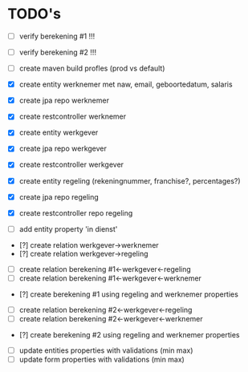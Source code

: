 # TODO's
- [ ] verify berekening #1 !!!
- [ ] verify berekening #2 !!!

- [ ] create maven build profles (prod vs default)

- [x] create entity werknemer met naw, email, geboortedatum, salaris
- [x] create jpa repo werknemer
- [x] create restcontroller werknemer

- [x] create entity werkgever
- [x] create jpa repo werkgever
- [x] create restcontroller werkgever

- [X] create entity regeling (rekeningnummer, franchise?, percentages?)
- [X] create jpa repo regeling
- [X] create restcontroller repo regeling
- [ ] add entity property 'in dienst'

- [?] create relation werkgever->werknemer
- [?] create relation werkgever->regeling

- [ ] create relation berekening #1<-werkgever<-regeling
- [ ] create relation berekening #1<-werkgever<-werknemer
- [?] create  berekening #1 using regeling and werknemer properties

- [ ] create relation berekening #2<-werkgever<-regeling
- [ ] create relation berekening #2<-werkgever<-werknemer
- [?] create  berekening #2 using regeling and werknemer properties

- [ ] update entities properties with validations (min max)
- [ ] update form properties  with validations (min max)
